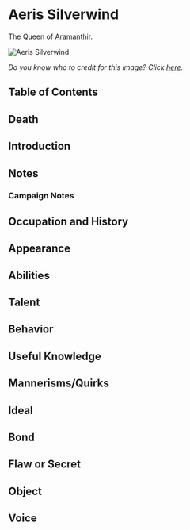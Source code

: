 # Aeris Silverwind <!-- omit in toc -->

The Queen of [Aramanthir](/Atlas/Kandalur/Realms/Aramanthir/README.md).

![Aeris Silverwind](https://db4sgowjqfwig.cloudfront.net/images/2788992/queensilverwind.jpg)

*Do you know who to credit for this image? Click [here](https://airtable.com/shr3qtfCwGUUMYQqI).*

## Table of Contents <!-- omit in toc -->

## Death

## Introduction

## Notes

### Campaign Notes

## Occupation and History

## Appearance

## Abilities

## Talent

## Behavior

## Useful Knowledge

## Mannerisms/Quirks

## Ideal

## Bond

## Flaw or Secret

## Object

## Voice

